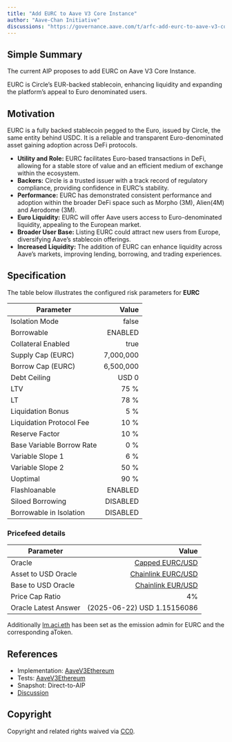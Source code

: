 ```yaml
---
title: "Add EURC to Aave V3 Core Instance"
author: "Aave-Chan Initiative"
discussions: "https://governance.aave.com/t/arfc-add-eurc-to-aave-v3-core-instance/21837"
---
```


## Simple Summary

The current AIP proposes to add EURC on Aave V3 Core Instance.

EURC is Circle’s EUR-backed stablecoin, enhancing liquidity and expanding the platform’s appeal to Euro denominated users.

## Motivation

EURC is a fully backed stablecoin pegged to the Euro, issued by Circle, the same entity behind USDC. It is a reliable and transparent Euro-denominated asset gaining adoption across DeFi protocols.

* **Utility and Role:** EURC facilitates Euro-based transactions in DeFi, allowing for a stable store of value and an efficient medium of exchange within the ecosystem.
* **Backers:** Circle is a trusted issuer with a track record of regulatory compliance, providing confidence in EURC’s stability.
* **Performance:** EURC has demonstrated consistent performance and adoption within the broader DeFi space such as Morpho (3M), Alien(4M) and Aerodome (3M).
* **Euro Liquidity:** EURC will offer Aave users access to Euro-denominated liquidity, appealing to the European market.
* **Broader User Base:** Listing EURC could attract new users from Europe, diversifying Aave’s stablecoin offerings.
* **Increased Liquidity:** The addition of EURC can enhance liquidity across Aave’s markets, improving lending, borrowing, and trading experiences.

## Specification

The table below illustrates the configured risk parameters for **EURC**

| Parameter                 |     Value |
| ------------------------- | --------: |
| Isolation Mode            |     false |
| Borrowable                |   ENABLED |
| Collateral Enabled        |      true |
| Supply Cap (EURC)         | 7,000,000 |
| Borrow Cap (EURC)         | 6,500,000 |
| Debt Ceiling              |     USD 0 |
| LTV                       |      75 % |
| LT                        |      78 % |
| Liquidation Bonus         |       5 % |
| Liquidation Protocol Fee  |      10 % |
| Reserve Factor            |      10 % |
| Base Variable Borrow Rate |       0 % |
| Variable Slope 1          |       6 % |
| Variable Slope 2          |      50 % |
| Uoptimal                  |      90 % |
| Flashloanable             |   ENABLED |
| Siloed Borrowing          |  DISABLED |
| Borrowable in Isolation   |  DISABLED |

### Pricefeed details
| Parameter            |                                                       Value |
| -------------------- | --------------------------------------------------------------------------------------: |
| Oracle               |    [Capped EURC/USD](https://etherscan.io/address/0xa6aB031A4d189B24628EC9Eb155F0a0f1A0E55a3) |
| Asset to USD Oracle  | [Chainlink EURC/USD](https://etherscan.io/address/0x04F84020Fdf10d9ee64D1dcC2986EDF2F556DA11) |
| Base to USD Oracle   |  [Chainlink EUR/USD](https://etherscan.io/address/0xb49f677943BC038e9857d61E7d053CaA2C1734C1) |
| Price Cap Ratio      |                                                                                          4% |
| Oracle Latest Answer |                                                                    (2025-06-22) USD 1.15156086 |

Additionally [lm.aci.eth](https://etherscan.io/address/0xac140648435d03f784879cd789130F22Ef588Fcd) has been set as the emission admin for EURC and the corresponding aToken.

## References

- Implementation: [AaveV3Ethereum](https://github.com/bgd-labs/aave-proposals-v3/blob/main/src/20250622_AaveV3Ethereum_AddEURCToAaveV3CoreInstance/AaveV3Ethereum_AddEURCToAaveV3CoreInstance_20250622.sol)
- Tests: [AaveV3Ethereum](https://github.com/bgd-labs/aave-proposals-v3/blob/main/src/20250622_AaveV3Ethereum_AddEURCToAaveV3CoreInstance/AaveV3Ethereum_AddEURCToAaveV3CoreInstance_20250622.t.sol)
- Snapshot: Direct-to-AIP
- [Discussion](https://governance.aave.com/t/arfc-add-eurc-to-aave-v3-core-instance/21837)

## Copyright

Copyright and related rights waived via [CC0](https://creativecommons.org/publicdomain/zero/1.0/).
